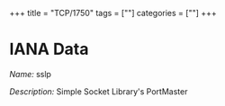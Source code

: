 +++
title = "TCP/1750"
tags = [""]
categories = [""]
+++

# IANA Data

_Name:_ sslp

_Description:_ Simple Socket Library's PortMaster

